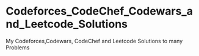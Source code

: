 # Codeforces_CodeChef_Codewars_and_Leetcode_Solutions
My Codeforces,Codewars, CodeChef and Leetcode Solutions to many Problems
